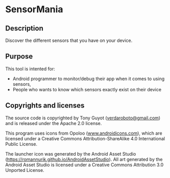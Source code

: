 # SensorMania

## Description

Discover the different sensors that you have on your device.

## Purpose

This tool is intented for:

* Android programmer to monitor/debug their app when it comes to using sensors,
* People who wants to know which sensors exactly exist on their device

## Copyrights and licenses

The source code is copyrighted by Tony Guyot (verdaroboto@gmail.com) and is released under the Apache 2.0 license.

This program uses icons from Opoloo (www.androidicons.com), which are licensed under a Creative Commons Attribution-ShareAlike 4.0 International Public License.

The launcher icon was generated by the Android Asset Studio (https://romannurik.github.io/AndroidAssetStudio).
All art generated by the Android Asset Studio is licensed under a Creative Commons Attribution 3.0 Unported License.


 
